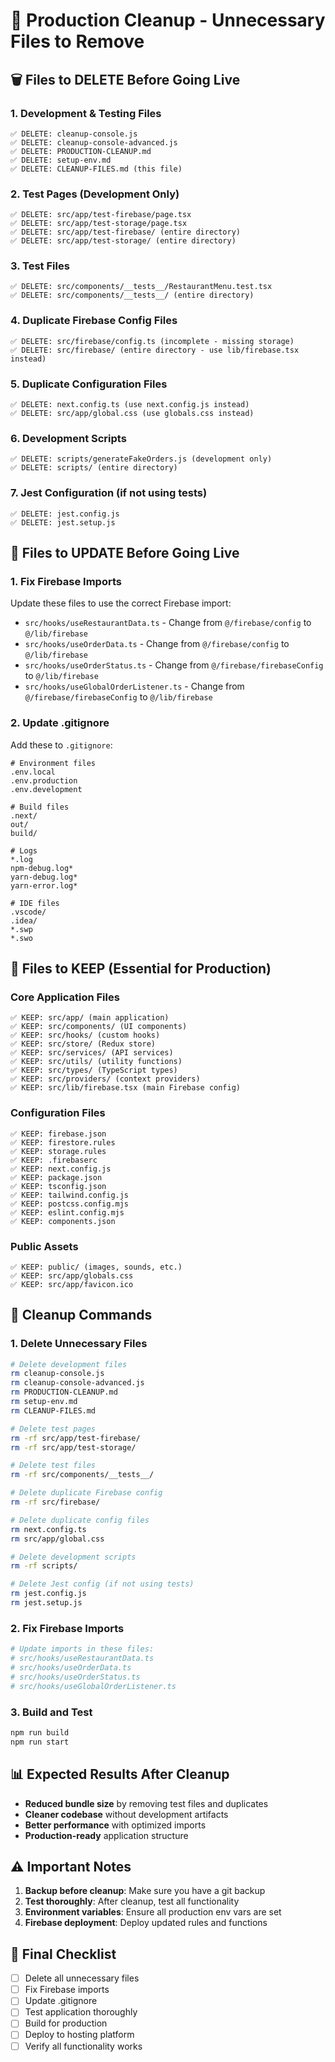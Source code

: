# 🧹 Production Cleanup - Unnecessary Files to Remove

## 🗑️ **Files to DELETE Before Going Live**

### **1. Development & Testing Files**

```
✅ DELETE: cleanup-console.js
✅ DELETE: cleanup-console-advanced.js
✅ DELETE: PRODUCTION-CLEANUP.md
✅ DELETE: setup-env.md
✅ DELETE: CLEANUP-FILES.md (this file)
```

### **2. Test Pages (Development Only)**

```
✅ DELETE: src/app/test-firebase/page.tsx
✅ DELETE: src/app/test-storage/page.tsx
✅ DELETE: src/app/test-firebase/ (entire directory)
✅ DELETE: src/app/test-storage/ (entire directory)
```

### **3. Test Files**

```
✅ DELETE: src/components/__tests__/RestaurantMenu.test.tsx
✅ DELETE: src/components/__tests__/ (entire directory)
```

### **4. Duplicate Firebase Config Files**

```
✅ DELETE: src/firebase/config.ts (incomplete - missing storage)
✅ DELETE: src/firebase/ (entire directory - use lib/firebase.tsx instead)
```

### **5. Duplicate Configuration Files**

```
✅ DELETE: next.config.ts (use next.config.js instead)
✅ DELETE: src/app/global.css (use globals.css instead)
```

### **6. Development Scripts**

```
✅ DELETE: scripts/generateFakeOrders.js (development only)
✅ DELETE: scripts/ (entire directory)
```

### **7. Jest Configuration (if not using tests)**

```
✅ DELETE: jest.config.js
✅ DELETE: jest.setup.js
```

## 🔧 **Files to UPDATE Before Going Live**

### **1. Fix Firebase Imports**

Update these files to use the correct Firebase import:

- `src/hooks/useRestaurantData.ts` - Change from `@/firebase/config` to `@/lib/firebase`
- `src/hooks/useOrderData.ts` - Change from `@/firebase/config` to `@/lib/firebase`
- `src/hooks/useOrderStatus.ts` - Change from `@/firebase/firebaseConfig` to `@/lib/firebase`
- `src/hooks/useGlobalOrderListener.ts` - Change from `@/firebase/firebaseConfig` to `@/lib/firebase`

### **2. Update .gitignore**

Add these to `.gitignore`:

```
# Environment files
.env.local
.env.production
.env.development

# Build files
.next/
out/
build/

# Logs
*.log
npm-debug.log*
yarn-debug.log*
yarn-error.log*

# IDE files
.vscode/
.idea/
*.swp
*.swo
```

## 📁 **Files to KEEP (Essential for Production)**

### **Core Application Files**

```
✅ KEEP: src/app/ (main application)
✅ KEEP: src/components/ (UI components)
✅ KEEP: src/hooks/ (custom hooks)
✅ KEEP: src/store/ (Redux store)
✅ KEEP: src/services/ (API services)
✅ KEEP: src/utils/ (utility functions)
✅ KEEP: src/types/ (TypeScript types)
✅ KEEP: src/providers/ (context providers)
✅ KEEP: src/lib/firebase.tsx (main Firebase config)
```

### **Configuration Files**

```
✅ KEEP: firebase.json
✅ KEEP: firestore.rules
✅ KEEP: storage.rules
✅ KEEP: .firebaserc
✅ KEEP: next.config.js
✅ KEEP: package.json
✅ KEEP: tsconfig.json
✅ KEEP: tailwind.config.js
✅ KEEP: postcss.config.mjs
✅ KEEP: eslint.config.mjs
✅ KEEP: components.json
```

### **Public Assets**

```
✅ KEEP: public/ (images, sounds, etc.)
✅ KEEP: src/app/globals.css
✅ KEEP: src/app/favicon.ico
```

## 🚀 **Cleanup Commands**

### **1. Delete Unnecessary Files**

```bash
# Delete development files
rm cleanup-console.js
rm cleanup-console-advanced.js
rm PRODUCTION-CLEANUP.md
rm setup-env.md
rm CLEANUP-FILES.md

# Delete test pages
rm -rf src/app/test-firebase/
rm -rf src/app/test-storage/

# Delete test files
rm -rf src/components/__tests__/

# Delete duplicate Firebase config
rm -rf src/firebase/

# Delete duplicate config files
rm next.config.ts
rm src/app/global.css

# Delete development scripts
rm -rf scripts/

# Delete Jest config (if not using tests)
rm jest.config.js
rm jest.setup.js
```

### **2. Fix Firebase Imports**

```bash
# Update imports in these files:
# src/hooks/useRestaurantData.ts
# src/hooks/useOrderData.ts
# src/hooks/useOrderStatus.ts
# src/hooks/useGlobalOrderListener.ts
```

### **3. Build and Test**

```bash
npm run build
npm run start
```

## 📊 **Expected Results After Cleanup**

- **Reduced bundle size** by removing test files and duplicates
- **Cleaner codebase** without development artifacts
- **Better performance** with optimized imports
- **Production-ready** application structure

## ⚠️ **Important Notes**

1. **Backup before cleanup**: Make sure you have a git backup
2. **Test thoroughly**: After cleanup, test all functionality
3. **Environment variables**: Ensure all production env vars are set
4. **Firebase deployment**: Deploy updated rules and functions

## 🎯 **Final Checklist**

- [ ] Delete all unnecessary files
- [ ] Fix Firebase imports
- [ ] Update .gitignore
- [ ] Test application thoroughly
- [ ] Build for production
- [ ] Deploy to hosting platform
- [ ] Verify all functionality works
